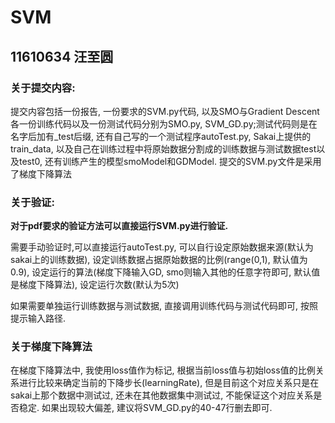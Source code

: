 #   SVM
##  11610634    汪至圆

### 关于提交内容:
提交内容包括一份报告, 一份要求的SVM.py代码, 以及SMO与Gradient Descent各一份训练代码以及一份测试代码分别为SMO.py, SVM_GD.py;测试代码则是在名字后加有_test后缀, 还有自己写的一个测试程序autoTest.py, Sakai上提供的train_data, 以及自己在训练过程中将原始数据分割成的训练数据与测试数据test以及test0, 还有训练产生的模型smoModel和GDModel. 提交的SVM.py文件是采用了梯度下降算法

### 关于验证:
**对于pdf要求的验证方法可以直接运行SVM.py进行验证.**

需要手动验证时,可以直接运行autoTest.py, 可以自行设定原始数据来源(默认为sakai上的训练数据), 设定训练数据占据原始数据的比例(range(0,1), 默认值为0.9), 设定运行的算法(梯度下降输入GD, smo则输入其他的任意字符即可, 默认值是梯度下降算法), 设定运行次数(默认为5次)

如果需要单独运行训练数据与测试数据, 直接调用训练代码与测试代码即可, 按照提示输入路径.

### 关于梯度下降算法
在梯度下降算法中, 我使用loss值作为标记, 根据当前loss值与初始loss值的比例关系进行比较来确定当前的下降步长(learningRate), 但是目前这个对应关系只是在sakai上那个数据中测试过, 还未在其他数据集中测试过, 不能保证这个对应关系是否稳定. 如果出现较大偏差, 建议将SVM_GD.py的40-47行删去即可.